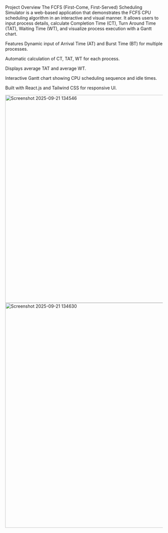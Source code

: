 Project Overview
The FCFS (First-Come, First-Served) Scheduling Simulator is a web-based application that demonstrates the FCFS CPU scheduling algorithm in an interactive and visual manner.
It allows users to input process details, calculate Completion Time (CT), Turn Around Time (TAT), Waiting Time (WT), and visualize process execution with a Gantt chart.

Features
Dynamic input of Arrival Time (AT) and Burst Time (BT) for multiple processes.

Automatic calculation of CT, TAT, WT for each process.

Displays average TAT and average WT.

Interactive Gantt chart showing CPU scheduling sequence and idle times.

Built with React.js and Tailwind CSS for responsive UI.

<img width="1495" height="663" alt="Screenshot 2025-09-21 134546" src="https://github.com/user-attachments/assets/55832712-a6bf-4732-9095-d59cee7f7457" />

<img width="1466" height="717" alt="Screenshot 2025-09-21 134630" src="https://github.com/user-attachments/assets/cc4d0d3c-428c-4686-8824-e578d26b76dd" />
